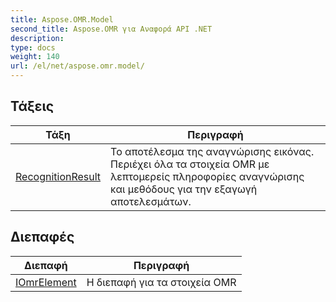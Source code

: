 ```yaml
---
title: Aspose.OMR.Model
second_title: Aspose.OMR για Αναφορά API .NET
description: 
type: docs
weight: 140
url: /el/net/aspose.omr.model/
---
```



## Τάξεις

| Τάξη | Περιγραφή |
| --- | --- |
| [RecognitionResult](./recognitionresult/) | Το αποτέλεσμα της αναγνώρισης εικόνας. Περιέχει όλα τα στοιχεία OMR με λεπτομερείς πληροφορίες αναγνώρισης και μεθόδους για την εξαγωγή αποτελεσμάτων. |
## Διεπαφές

| Διεπαφή | Περιγραφή |
| --- | --- |
| [IOmrElement](./iomrelement/) | Η διεπαφή για τα στοιχεία OMR |



